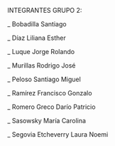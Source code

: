 INTEGRANTES GRUPO 2:

_ Bobadilla Santiago

_ Díaz Liliana Esther

_ Luque Jorge Rolando

_ Murillas Rodrigo José

_ Peloso Santiago Miguel 

_ Ramírez Francisco Gonzalo

_ Romero Greco Darío Patricio

_ Sasowsky María Carolina

_ Segovia Etcheverry Laura Noemi


